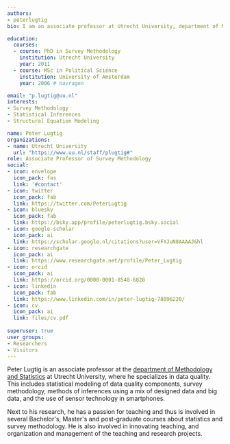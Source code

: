 ```yaml
---
authors:
- peterlugtig
bio: I am an associate professor at Utrecht University, department of Methodology and Statistics.

education:
  courses:
  - course: PhD in Survey Methodology
    institution: Utrecht University
    year: 2011
  - course: MSc in Political Science
    institution: University of Amsterdam
    year: 2006 # navragen 

email: "p.lugtig@uu.nl"
interests:
- Survey Methodology
- Statistical Inferences
- Structural Equation Modeling

name: Peter Lugtig
organizations:
- name: Utrecht University
  url: "https://www.uu.nl/staff/plugtig#"
role: Associate Professor of Survey Methodology
social:
- icon: envelope
  icon_pack: fas
  link: '#contact'
- icon: twitter
  icon_pack: fab
  link: https://twitter.com/PeterLugtig
- icon: bluesky
  icon_pack: fab
  link: https://bsky.app/profile/peterlugtig.bsky.social
- icon: google-scholar
  icon_pack: ai
  link: https://scholar.google.nl/citations?user=VFXJuN8AAAAJ&hl
- icon: researchgate
  icon_pack: ai
  link: https://www.researchgate.net/profile/Peter_Lugtig
- icon: orcid
  icon_pack: ai
  link: https://orcid.org/0000-0001-8548-6828
- icon: linkedin
  icon_pack: fab
  link: https://www.linkedin.com/in/peter-lugtig-78896220/
- icon: cv
  icon_pack: ai
  link: files/cv.pdf
  
superuser: true
user_groups:
- Researchers
- Visitors
---
```


Peter Lugtig is an associate professor at the [department of Methodology and Statistics](https://www.uu.nl/en/organisation/methodology-and-statistics) at Utrecht University, where he specializes in data quality. This includes statistical modeling of data quality components, survey methodology, methods of inferences using a mix of designed data and big data, and the use of sensor technology in smartphones. 

Next to his research, he has a passion for teaching and thus is involved in several Bachelor's, Master's and post-graduate courses about statistics and survey methodology. He is also involved in innovating teaching, and organization and management of the teaching and research projects.
